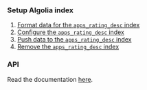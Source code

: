 ### Setup Algolia index

1. [Format data for the `apps_rating_desc` index](./format-apps-index.md)
2. [Configure the `apps_rating_desc` index](./configure-apps-index.md)
3. [Push data to the `apps_rating_desc` index](./push-apps-index.md)
4. [Remove the `apps_rating_desc` index](./remove-apps-index.md)

### API

Read the documentation [here](./api.md).
